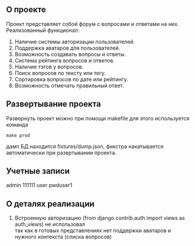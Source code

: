 ## О проекте
Проект представляет собой форум с вопросами и ответами на них. Реализованный функционал:  
1) Наличие системы авторизации пользователей.  
2) Поддержка аватаров для пользователей.  
3) Возможность создавать вопросы и ответы.
4) Система рейтинга вопросов и ответов.
5) Наличие тэгов у вопросов.
6) Поиск вопросов по тексту или тегу.
7) Сортировка вопросов по дате или рейтингу.
8) Возможность отмечать правильный ответ.


## Развертывание проекта  
Развернуть проект можно при помощи makefile для этого используется команда
```
make prod
```
дамп БД  находится fixtures/dump.json, фикстра накатывается автоматически при разертывании проекта.
## Учетные записи
admin  111111
user   pwduser1

## О деталях реализации
1) Встроенную авторизацию (from django.contrib.auth import views as auth_views) не использовал  
так как в готовых представлениях нет поддержки аватаров и нужного контекста (списка вопросов)
